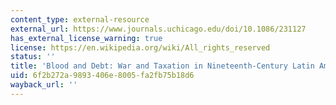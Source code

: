 ```yaml
---
content_type: external-resource
external_url: https://www.journals.uchicago.edu/doi/10.1086/231127
has_external_license_warning: true
license: https://en.wikipedia.org/wiki/All_rights_reserved
status: ''
title: 'Blood and Debt: War and Taxation in Nineteenth-Century Latin America'
uid: 6f2b272a-9893-406e-8005-fa2fb75b18d6
wayback_url: ''
---
```

